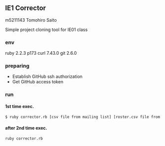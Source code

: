 ## IE1 Corrector
m5211143 Tomohiro Saito

Simple project cloning tool for IE01 class

### env
ruby 2.2.3 p173
curl 7.43.0
git 2.6.0

### preparing
- Establish GitHub ssh authorization
- Get GitHub access token

### run
#### 1st time exec.

```sh
$ ruby corrector.rb [csv file from mailing list] [roster.csv file from GitHub classroom]
```

#### after 2nd time exec.

```sh
ruby corrector.rb
```
